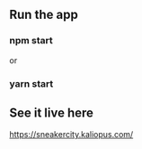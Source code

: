 ## Run the app 

### npm start

or

### yarn start


## See it live here

https://sneakercity.kaliopus.com/